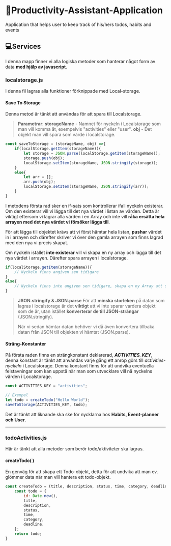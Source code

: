 # :rocket:Productivity-Assistant-Application
Application that helps user to keep track of his/hers todos, habits and events

## :computer:Services
I denna mapp finner vi alla logiska metoder som hanterar något form av data **med hjälp av javascript**.

### localstorage.js
I denna fil lagras alla funktioner förknippade med Local-storage.

#### Save To Storage
Denna metod är tänkt att användas för att spara till Localstorage.


>**Parametrar**:
**storageName** - Namnet för nyckeln i Localstorage som man vill komma åt, exempelvis "activities" eller "user".
**obj** - Det objekt man vill spara som värde i localstorage.

```js
const saveToStorage = (storageName, obj) =>{
    if(localStorage.getItem(storageName)){
        let storage = JSON.parse(localStorage.getItem(storageName));
        storage.push(obj);
        localStorage.setItem(storageName, JSON.stringify(storage));
    }
    else{
        let arr = [];
        arr.push(obj);
        localStorage.setItem(storageName, JSON.stringify(arr));
    }   
}
```

I metodens första rad sker en if-sats som kontrollerar ifall nyckeln existerar. Om den existerar vill vi lägga till det nya värdet i listan av värden. Detta är viktigt eftersom vi lagrar alla värden i en Array och inte vill **råka ersätta hela arrayen med det nya värdet vi försöker lägga till**.

För att lägga till objektet krävs att vi först hämtar hela listan, **pushar** värdet in i arrayen och därefter skriver vi över den gamla arrayen som finns lagrad med den nya vi precis skapat.

Om nyckeln istället **inte existerar** vill vi skapa en ny array och lägga till det nya värdet i arrayen. Därefter spara arrayen i localstorage.

```js
if(localStorage.getItem(storageName)){
    // Nyckeln finns angiven sen tidigare
}
else{
    // Nyckeln finns inte angiven sen tidigare, skapa en ny Array att spara som värde
}
```

>**JSON.stringify & JSON.parse**
För att **minska storleken** på datan som lagras i localstorage är det **viktigt** att vi inte sparar vardera objekt som de är, utan istället **konverterar de till JSON-strängar** (JSON.stringify).
>
>När vi sedan hämtar datan behöver vi då även konvertera tillbaka datan från JSON till objekten vi hämtat (JSON.parse).


#### Sträng-Konstanter
På första raden finns en strängkonstant deklarerad, **_ACTIVITIES_KEY_**, denna konstant är tänkt att användas varje gång ett anrop görs till _activities-nyckeln_ i Localstorage. Denna konstant finns för att undvika eventuella felstavningar som kan uppstå när man som utvecklare vill nå nyckelns värden i Localstorage.

```js
const ACTIVITIES_KEY = "activities";

// Exempel
let todo = createTodo("Hello World");
saveToStorage(ACTIVITIES_KEY, todo);
```

Det är tänkt att liknande ska ske för nycklarna hos **Habits, Event-planner och User**.
****
### todoActivities.js

Här är tänkt att alla metoder som berör todo/aktiviteter ska lagras.

#### createTodo( )
En genväg för att skapa ett Todo-objekt, detta för att undvika att man ev. glömmer data när man vill hantera ett todo-objekt.
```js
const createTodo = (title, description, status, time, category, deadline) => {
    const todo = {
        id: Date.now(),
        title,
        description,
        status,
        time,
        category,
        deadline,
    };
    return todo;
}
```